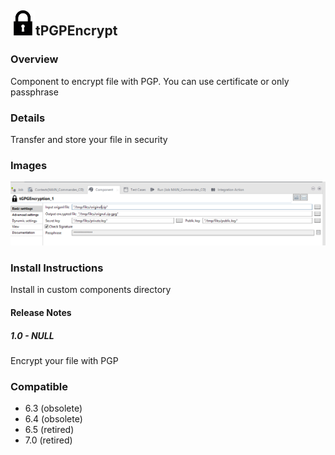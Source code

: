 ## <img src='./logo.jpg' width='40' height='40'>tPGPEncrypt

### Overview
Component to encrypt file with PGP. You can use certificate or only passphrase
### Details
Transfer and store your file in security
### Images
<a href='./screenshots/v_1.0__1.jpg'><img src='./screenshots/v_1.0__1.jpg' ></a>


### Install Instructions
Install in custom components directory

#### Release Notes

##### 1.0 - NULL
Encrypt your file with PGP
### Compatible
 -  6.3 (obsolete)
 -   6.4 (obsolete)
 -  6.5 (retired)
 -  7.0 (retired)